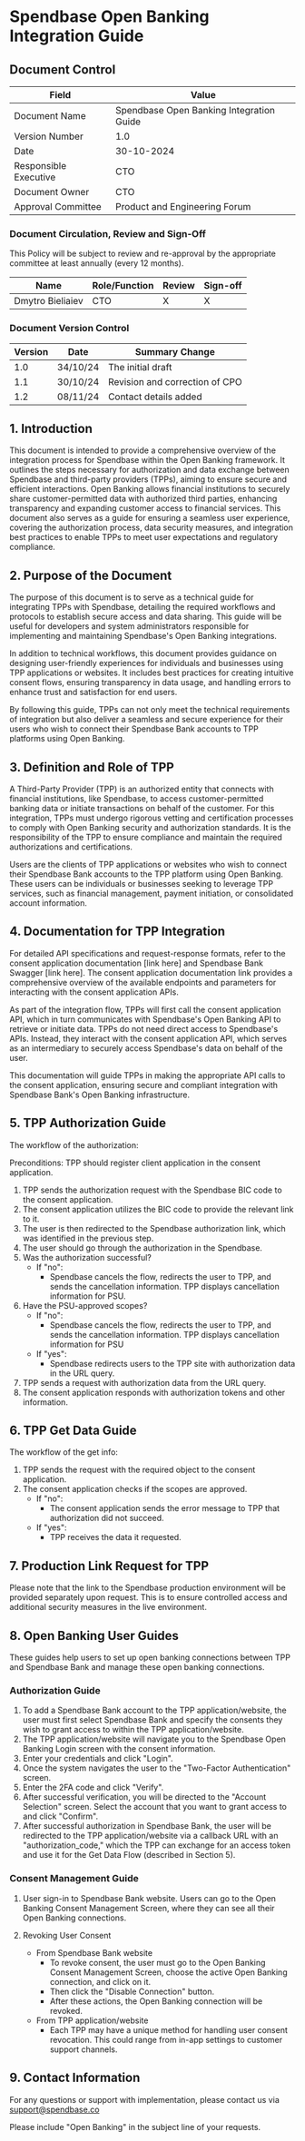 # Spendbase Open Banking Integration Guide

## Document Control

| Field | Value |
|-------|-------|
| Document Name | Spendbase Open Banking Integration Guide |
| Version Number | 1.0 |
| Date | 30-10-2024 |
| Responsible Executive | CTO |
| Document Owner | CTO |
| Approval Committee | Product and Engineering Forum |

### Document Circulation, Review and Sign-Off

This Policy will be subject to review and re-approval by the appropriate committee at least annually (every 12 months).

| Name | Role/Function | Review | Sign-off |
|------|--------------|--------|----------|
| Dmytro Bieliaiev | CTO | X | X |

### Document Version Control

| Version | Date | Summary Change |
|---------|------|----------------|
| 1.0 | 34/10/24 | The initial draft |
| 1.1 | 30/10/24 | Revision and correction of CPO |
| 1.2 | 08/11/24 | Contact details added |

## 1. Introduction

This document is intended to provide a comprehensive overview of the integration process for Spendbase within the Open Banking framework. It outlines the steps necessary for authorization and data exchange between Spendbase and third-party providers (TPPs), aiming to ensure secure and efficient interactions. Open Banking allows financial institutions to securely share customer-permitted data with authorized third parties, enhancing transparency and expanding customer access to financial services. This document also serves as a guide for ensuring a seamless user experience, covering the authorization process, data security measures, and integration best practices to enable TPPs to meet user expectations and regulatory compliance.

## 2. Purpose of the Document

The purpose of this document is to serve as a technical guide for integrating TPPs with Spendbase, detailing the required workflows and protocols to establish secure access and data sharing. This guide will be useful for developers and system administrators responsible for implementing and maintaining Spendbase's Open Banking integrations.

In addition to technical workflows, this document provides guidance on designing user-friendly experiences for individuals and businesses using TPP applications or websites. It includes best practices for creating intuitive consent flows, ensuring transparency in data usage, and handling errors to enhance trust and satisfaction for end users.

By following this guide, TPPs can not only meet the technical requirements of integration but also deliver a seamless and secure experience for their users who wish to connect their Spendbase Bank accounts to TPP platforms using Open Banking.

## 3. Definition and Role of TPP

A Third-Party Provider (TPP) is an authorized entity that connects with financial institutions, like Spendbase, to access customer-permitted banking data or initiate transactions on behalf of the customer. For this integration, TPPs must undergo rigorous vetting and certification processes to comply with Open Banking security and authorization standards. It is the responsibility of the TPP to ensure compliance and maintain the required authorizations and certifications.

Users are the clients of TPP applications or websites who wish to connect their Spendbase Bank accounts to the TPP platform using Open Banking. These users can be individuals or businesses seeking to leverage TPP services, such as financial management, payment initiation, or consolidated account information.

## 4. Documentation for TPP Integration

For detailed API specifications and request-response formats, refer to the consent application documentation [link here] and Spendbase Bank Swagger [link here]. The consent application documentation link provides a comprehensive overview of the available endpoints and parameters for interacting with the consent application APIs.

As part of the integration flow, TPPs will first call the consent application API, which in turn communicates with Spendbase's Open Banking API to retrieve or initiate data. TPPs do not need direct access to Spendbase's APIs. Instead, they interact with the consent application API, which serves as an intermediary to securely access Spendbase's data on behalf of the user.

This documentation will guide TPPs in making the appropriate API calls to the consent application, ensuring secure and compliant integration with Spendbase Bank's Open Banking infrastructure.

## 5. TPP Authorization Guide

The workflow of the authorization:

Preconditions: TPP should register client application in the consent application.

1. TPP sends the authorization request with the Spendbase BIC code to the consent application.
2. The consent application utilizes the BIC code to provide the relevant link to it.
3. The user is then redirected to the Spendbase authorization link, which was identified in the previous step.
4. The user should go through the authorization in the Spendbase.
5. Was the authorization successful?
   - If "no":
     * Spendbase cancels the flow, redirects the user to TPP, and sends the cancellation information. TPP displays cancellation information for PSU.
6. Have the PSU-approved scopes?
   - If "no":
     * Spendbase cancels the flow, redirects the user to TPP, and sends the cancellation information. TPP displays cancellation information for PSU
   - If "yes":
     * Spendbase redirects users to the TPP site with authorization data in the URL query.
7. TPP sends a request with authorization data from the URL query.
8. The consent application responds with authorization tokens and other information.

## 6. TPP Get Data Guide

The workflow of the get info:

1. TPP sends the request with the required object to the consent application.
2. The consent application checks if the scopes are approved.
   - If "no":
     * The consent application sends the error message to TPP that authorization did not succeed.
   - If "yes":
     * TPP receives the data it requested.

## 7. Production Link Request for TPP

Please note that the link to the Spendbase production environment will be provided separately upon request. This is to ensure controlled access and additional security measures in the live environment.

## 8. Open Banking User Guides

These guides help users to set up open banking connections between TPP and Spendbase Bank and manage these open banking connections.

### Authorization Guide

1. To add a Spendbase Bank account to the TPP application/website, the user must first select Spendbase Bank and specify the consents they wish to grant access to within the TPP application/website.
2. The TPP application/website will navigate you to the Spendbase Open Banking Login screen with the consent information.
3. Enter your credentials and click "Login".
4. Once the system navigates the user to the "Two-Factor Authentication" screen.
5. Enter the 2FA code and click "Verify".
6. After successful verification, you will be directed to the "Account Selection" screen. Select the account that you want to grant access to and click "Confirm".
7. After successful authorization in Spendbase Bank, the user will be redirected to the TPP application/website via a callback URL with an "authorization_code," which the TPP can exchange for an access token and use it for the Get Data Flow (described in Section 5).

### Consent Management Guide

1. User sign-in to Spendbase Bank website. Users can go to the Open Banking Consent Management Screen, where they can see all their Open Banking connections.

2. Revoking User Consent
   - From Spendbase Bank website
     * To revoke consent, the user must go to the Open Banking Consent Management Screen, choose the active Open Banking connection, and click on it.
     * Then click the "Disable Connection" button.
     * After these actions, the Open Banking connection will be revoked.
   - From TPP application/website
     * Each TPP may have a unique method for handling user consent revocation. This could range from in-app settings to customer support channels.

## 9. Contact Information

For any questions or support with implementation, please contact us via support@spendbase.co

Please include "Open Banking" in the subject line of your requests.
